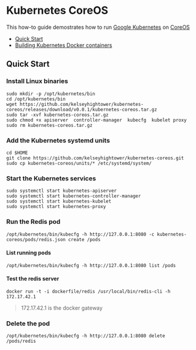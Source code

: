 # Kubernetes CoreOS

This how-to guide demostrates how to run [Google Kubernetes](https://github.com/GoogleCloudPlatform/kubernetes) on [CoreOS](https://coreos.com)

- [Quick Start](#quick-start)
- [Building Kubernetes Docker containers](docs/containers.md)

## Quick Start

### Install Linux binaries

```
sudo mkdir -p /opt/kubernetes/bin
cd /opt/kubernetes/bin
wget https://github.com/kelseyhightower/kubernetes-coreos/releases/download/v0.0.1/kubernetes-coreos.tar.gz
sudo tar -xvf kubernetes-coreos.tar.gz
sudo chmod +x apiserver  controller-manager  kubecfg  kubelet proxy
sudo rm kubernetes-coreos.tar.gz
```

### Add the Kubernetes systemd units

```
cd $HOME
git clone https://github.com/kelseyhightower/kubernetes-coreos.git
sudo cp kubernetes-coreos/units/* /etc/systemd/system/
```

### Start the Kubernetes services

```
sudo systemctl start kubernetes-apiserver
sudo systemctl start kubernetes-controller-manager
sudo systemctl start kubernetes-kubelet
sudo systemctl start kubernetes-proxy
```

### Run the Redis pod

```
/opt/kubernetes/bin/kubecfg -h http://127.0.0.1:8080 -c kubernetes-coreos/pods/redis.json create /pods
```

#### List running pods

```
/opt/kubernetes/bin/kubecfg -h http://127.0.0.1:8080 list /pods
```

#### Test the redis server

```
docker run -t -i dockerfile/redis /usr/local/bin/redis-cli -h 172.17.42.1
```

> 172.17.42.1 is the docker gateway

### Delete the pod

```
/opt/kubernetes/bin/kubecfg -h http://127.0.0.1:8080 delete /pods/redis
```
